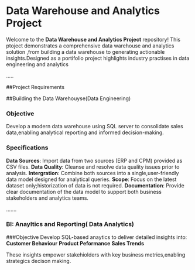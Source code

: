 # Data Warehouse and Analytics Project

Welcome to  the **Data Warehouse and Analytics Project** repository!
This ptoject demonstrates a comprehensive data warehouse and analytics solution ,from building a data warehouse to generating actionable insights.Designed as a portifolio project highlights industry practises in data engineering and analytics

.....

##Project Requirements

##Building the Data Warehouyse(Data Engineering)

### Objective
Develop a modern data warehouse using SQL server to consolidate sales data,enabling analytical reporting and informed decision-making.

### Specifications
**Data Sources**: Import data from two sources (ERP and CPM) provided as CSV files.
**Data Quality**: Cleanse and resolve data quality issues prior to analysis.
**Intergration**: Combine both sources into a single,user-friendly data model designed for analytical queries.
**Scope**: Focus on the latest dataset only;historization of data is not required.
**Documentation**: Provide clear documentation of the data model to support both business stakeholders and analytics teams.

.......

### BI: Anayltics and Reporting( Data Analytics)

###Objective
Develop SQL-based anaytics to deliver detailed insights into:
**Customer Behaviour**
**Product Peformance**
**Sales Trends**

These insights empower stakehiolders with key business metrics,enabling strategics decison making.

